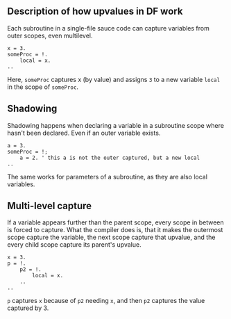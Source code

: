 ## Description of how upvalues in DF work

Each subroutine in a single-file sauce code can capture variables from outer
scopes, even multilevel.

```
x = 3.
someProc = !.
    local = x.
..
```

Here, `someProc` captures x (by value) and assigns `3` to a new variable `local`
in the scope of `someProc`.

## Shadowing

Shadowing happens when declaring a variable in a subroutine scope where hasn't
been declared. Even if an outer variable exists.

```
a = 3.
someProc = !;
    a = 2. ' this a is not the outer captured, but a new local
..
```

The same works for parameters of a subroutine, as they are also local variables.

## Multi-level capture

If a variable appears further than the parent scope, every scope in between is
forced to capture. What the compiler does is, that it makes the outermost scope
capture the variable, the next scope capture that upvalue, and the every child
scope capture its parent's upvalue.

```
x = 3.
p = !.
    p2 = !.
        local = x.
    ..
..
```

`p` captures `x` because of `p2` needing `x`, and then `p2` captures the value
captured by 3.
